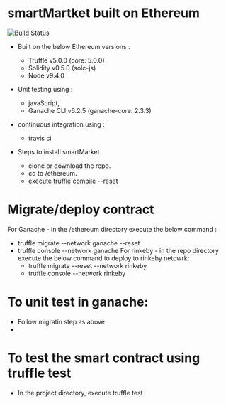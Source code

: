 # smartMartket built on Ethereum
[![Build Status](https://travis-ci.com/cnusrini/ethereum_smartMarket.svg?branch=master)](https://travis-ci.com/cnusrini/ethereum_smartMarket)
* Built on the below Ethereum versions :
  * Truffle v5.0.0 (core: 5.0.0)
  * Solidity v0.5.0 (solc-js)
  * Node v9.4.0

* Unit testing using :
  * javaScript,
  * Ganache CLI v6.2.5 (ganache-core: 2.3.3)

* continuous integration using :
  * travis ci

* Steps to install smartMarket
  * clone or download the repo.
  * cd to /ethereum.
  * execute truffle compile --reset

# Migrate/deploy contract
For Ganache - in the /ethereum directory execute the below command :
  * truffle migrate --network ganache --reset
  * truffle console --network ganache
For rinkeby - in the repo directory execute the below command to deploy to rinkeby netowrk:
    * truffle migrate --reset --network rinkeby
    * truffle console --network rinkeby
# To unit test in ganache:
  * Follow migratin step as above
  *  
# To test the smart contract using truffle test
  * In the project directory, execute truffle test
